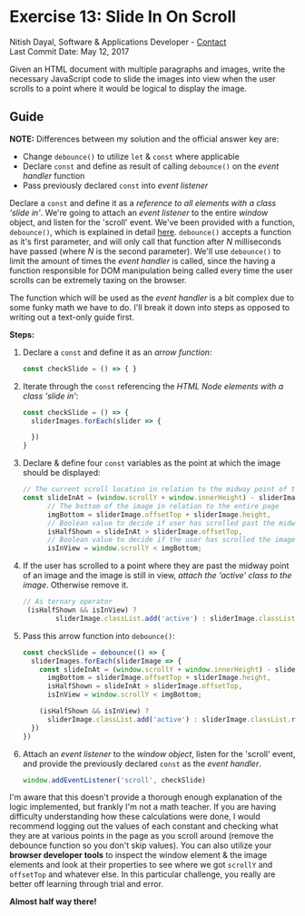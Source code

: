 # Exercise 13: Slide In On Scroll
Nitish Dayal, Software & Applications Developer - [Contact](http://nitishdayal.me)  
Last Commit Date: May 12, 2017

Given an HTML document with multiple paragraphs and images, write the necessary
  JavaScript code to slide the images into view when the user scrolls to a point
  where it would be logical to display the image.

## Guide

**NOTE:** Differences between my solution and the official answer key are:
  - Change `debounce()` to utilize `let` & `const` where applicable
  - Declare `const` and define as result of calling `debounce()` on the _event handler_ function
  - Pass previously declared `const` into _event listener_

Declare a `const` and define it as a _reference to all elements with a class 'slide in'_. 
  We're going to attach an _event listener_ to the entire _window_ object, and listen for the 
  'scroll' event. We've been provided with a function, `debounce()`, which is explained in detail 
  [here](https://davidwalsh.name/javascript-debounce-function). `debounce()` accepts a function 
  as it's first parameter, and will only call that function after _N_ milliseconds 
  have passed (where _N_ is the second parameter). We'll use `debounce()` to limit the 
  amount of times the _event handler_ is called, since the having a function
  responsible for DOM manipulation being called every time the user scrolls can be extremely
  taxing on the browser.

The function which will be used as the _event handler_ is a bit complex due to some funky
  math we have to do. I'll break it down into steps as opposed to writing out a text-only guide
  first.

**Steps:**

1. Declare a `const` and define it as an _arrow function_:

    ```JavaScript
    const checkSlide = () => { }
    ```

2. Iterate through the `const` referencing the _HTML Node elements with a class 'slide in'_:

    ```JavaScript
    const checkSlide = () => {
      sliderImages.forEach(slider => {

      })
    }
    ```

3. Declare & define four `const` variables as the point at which the image should be displayed:

    ```JavaScript
    // The current scroll location in relation to the midway point of the image
    const slideInAt = (window.scrollY + window.innerHeight) - sliderImage.height / 2,
          // The bottom of the image in relation to the entire page
          imgBottom = sliderImage.offsetTop + sliderImage.height,
          // Boolean value to decide if user has scrolled past the midway point of an image
          isHalfShown = slideInAt > sliderImage.offsetTop,
          // Boolean value to decide if the user has scrolled the image out of view
          isInView = window.scrollY < imgBottom;
    ```

4. If the user has scrolled to a point where they are past the midway point of an image
  and the image is still in view, _attach the 'active' class to the image_. Otherwise
  remove it.

    ```JavaScript
    // As ternary operator
     (isHalfShown && isInView) ?
            sliderImage.classList.add('active') : sliderImage.classList.remove('active');
    ```

5. Pass this arrow function into `debounce()`:

    ```JavaScript
    const checkSlide = debounce(() => {
      sliderImages.forEach(sliderImage => {
        const slideInAt = (window.scrollY + window.innerHeight) - sliderImage.height / 2,
          imgBottom = sliderImage.offsetTop + sliderImage.height,
          isHalfShown = slideInAt > sliderImage.offsetTop,
          isInView = window.scrollY < imgBottom;

        (isHalfShown && isInView) ?
          sliderImage.classList.add('active') : sliderImage.classList.remove('active');
      })
    })
    ```

6. Attach an _event listener_ to the _window object_, listen for the 'scroll' event,
  and provide the previously declared `const` as the _event handler_.

    ```JavaScript
    window.addEventListener('scroll', checkSlide)
    ```

I'm aware that this doesn't provide a thorough enough explanation of the logic
  implemented, but frankly I'm not a math teacher. If you are having difficulty
  understanding how these calculations were done, I would recommend logging out
  the values of each constant and checking what they are at various points in the
  page as you scroll around (remove the debounce function so you don't skip
  values). You can also utilize your **browser developer tools** to inspect the
  window element & the image elements and look at their properties to see
  where we got `scrollY` and `offsetTop` and whatever else. In this particular challenge,
  you really are better off learning through trial and error.

**Almost half way there!**